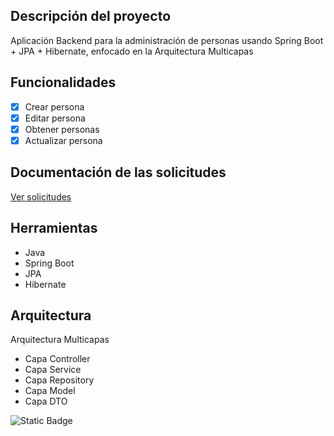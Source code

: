 ## Descripción del proyecto
Aplicación Backend para la administración de personas usando Spring Boot + JPA + Hibernate, enfocado en la Arquitectura Multicapas

## Funcionalidades
- [x] Crear persona
- [x] Editar persona
- [x] Obtener personas
- [x] Actualizar persona

## Documentación de las solicitudes
[Ver solicitudes](https://documenter.getpostman.com/view/13576757/2sAXxJiFQk)

## Herramientas
* Java
* Spring Boot
* JPA
* Hibernate

## Arquitectura
Arquitectura Multicapas
* Capa Controller
* Capa Service
* Capa Repository
* Capa Model
* Capa DTO


![Static Badge](https://img.shields.io/badge/java-white?style=for-the-badge&logo=openjdk&logoColor=white&labelColor=black)
